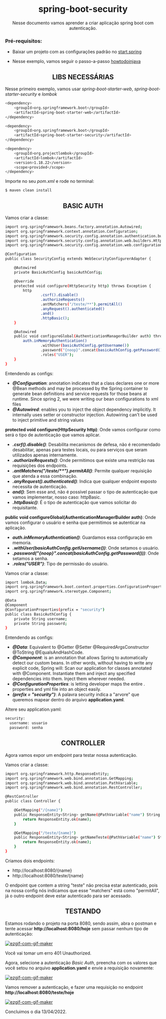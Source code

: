 <h1 align="center">spring-boot-security</h1>
<p align="center">Nesse documento vamos aprender a criar aplicação spring boot com autenticação.</p>

### Pré-requisitos:

- Baixar um projeto com as configurações padrão no [start.spring](https://start.spring.io/)

- Nesse exemplo, vamos seguir o passo-a-passo [howtodoinjava](https://howtodoinjava.com/spring-boot2/security-rest-basic-auth-example/)

<h2 align="center">LIBS NECESSÁRIAS</h2>

Nesse primeiro exemplo, vamos usar _spring-boot-starter-web_, _spring-boot-starter-security_ e _lombok_

```bash
<dependency>
    <groupId>org.springframework.boot</groupId>
    <artifactId>spring-boot-starter-web</artifactId>
</dependency>

<dependency>
    <groupId>org.springframework.boot</groupId>
    <artifactId>spring-boot-starter-security</artifactId>
</dependency>

<dependency>
    <groupId>org.projectlombok</groupId>
    <artifactId>lombok</artifactId>
    <version>1.18.22</version>
    <scope>provided</scope>
</dependency>
```

Importe no seu _pom.xml_ e rode no terminal:

```bash
$ maven clean install
```

<h2 align="center">BASIC AUTH</h2>

Vamos criar a classe:

```bash
import org.springframework.beans.factory.annotation.Autowired;
import org.springframework.context.annotation.Configuration;
import org.springframework.security.config.annotation.authentication.builders.AuthenticationManagerBuilder;
import org.springframework.security.config.annotation.web.builders.HttpSecurity;
import org.springframework.security.config.annotation.web.configuration.WebSecurityConfigurerAdapter;

@Configuration
public class SecurityConfig extends WebSecurityConfigurerAdapter {

    @Autowired
    private BasicAuthConfig basicAuthConfig;

    @Override
    protected void configure(HttpSecurity http) throws Exception {
        http
                .csrf().disable()
                .authorizeRequests()
                .antMatchers("/teste/**").permitAll()
                .anyRequest().authenticated()
                .and()
                .httpBasic();
    }

    @Autowired
    public void configureGlobal(AuthenticationManagerBuilder auth) throws Exception {
        auth.inMemoryAuthentication()
                .withUser(basicAuthConfig.getUsername())
                .password("{noop}".concat(basicAuthConfig.getPassword()))
                .roles("USER");
    }
}
```

Entendendo as configs:
- **_@Configuration_**: annotation indicates that a class declares one or more @Bean methods and may be processed by the Spring container to generate bean definitions and service requests for those beans at runtime. Since spring 2, we were writing our bean configurations to xml files
- **_@Autowired_**: enables you to inject the object dependency implicitly. It internally uses setter or constructor injection. Autowiring can't be used to inject primitive and string values

**protected void configure(HttpSecurity http)**: Onde vamos configurar como será o tipo de autenticação que vamos aplicar.
- **_.csrf().disable()_**: Desabilita mecanismos de defesa, não é recomendado desabilitar, apenas para testes locais, ou para serviços que seram utilizados apenas internamente.
- **_.authorizeRequests()_**: Onde permitimos que existe uma restrição nas requisições dos endpoints.
- **_.antMatchers("/teste/\*\*").permitAll()_**: Permite qualquer requisição que atenda a essa combinação.
- **_.anyRequest().authenticated()_**: Indica que qualquer endpoint exposto necessita de autenticação.
- **_and()_**: Sem esse and, não é possível passar o tipo de autenticação que vamos implementar, nosso caso: httpBasic.
- **_.httpBasic()_**: É o tipo de autenticação que vamos solicitar do requisitante.

**public void configureGlobal(AuthenticationManagerBuilder auth)**: Onde vamos configurar o usuário e senha que permitimos se autenticar na aplicação.
- **_auth.inMemoryAuthentication()_**: Guardamos essa configuração em memoria.
- **_.withUser(basicAuthConfig.getUsername())_**: Onde setamos o usuário.
- **_.password("{noop}".concat(basicAuthConfig.getPassword()))_**: Onde setamos a senha.
- **_.roles("USER")_**: Tipo de permissão do usuário.

Vamos criar a classe:

```bash
import lombok.Data;
import org.springframework.boot.context.properties.ConfigurationProperties;
import org.springframework.stereotype.Component;

@Data
@Component
@ConfigurationProperties(prefix = "security")
public class BasicAuthConfig {
    private String username;
    private String password;
}
```

Entendendo as configs:

- **_@Data_**: Equivalent to @Getter @Setter @RequiredArgsConstructor @ToString @EqualsAndHashCode.
- **_@Component_**: is an annotation that allows Spring to automatically detect our custom beans. In other words, without having to write any explicit code, Spring will: Scan our application for classes annotated with @Component. Instantiate them and inject any specified dependencies into them. Inject them wherever needed.
- **_@ConfigurationProperties_**: is letting developer maps the entire . properties and yml file into an object easily. 
- **_(prefix = "security")_**: A palavra security indica a "arvore" que queremos mapear dentro do arquivo **application.yaml**.

Altere seu application.yaml:

```bash
security:
  username: usuario
  password: senha
```

<h2 align="center">CONTROLLER</h2>

Agora vamos expor um endpoint para testar nossa autenticação.

Vamos criar a classe:

```bash
import org.springframework.http.ResponseEntity;
import org.springframework.web.bind.annotation.GetMapping;
import org.springframework.web.bind.annotation.PathVariable;
import org.springframework.web.bind.annotation.RestController;

@RestController
public class Controller {

    @GetMapping("/{name}")
    public ResponseEntity<String> getName(@PathVariable("name") String name) {
        return ResponseEntity.ok(name);
    }

    @GetMapping("/teste/{name}")
    public ResponseEntity<String> getNameTeste(@PathVariable("name") String name) {
        return ResponseEntity.ok(name);
    }
}
```

Criamos dois endpoints:
- http://localhost:8080/{name}
- http://localhost:8080/teste/{name}

O endpoint que contem a string "teste" não precisa estar autenticado, pois na nossa config nós indicamos que esse "matchers" está como "permitAll", já o outro endpoint deve estar autenticado para ser acessado.

<h2 align="center">TESTANDO</h2>

Estamos rodando o projeto na porta 8080, sendo assim, abra o postman e tente acessar **http://localhost:8080/hoje** sem passar nenhum tipo de autenticação:

<a href="https://imgbb.com/"><img src="https://i.ibb.co/vdbH08M/ezgif-com-gif-maker.gif" alt="ezgif-com-gif-maker" border="0" /></a>

Você vai tomar um erro 401 Unauthorized. 

Agora, selecione a autenticação _Basic Auth_, preencha com os valores que você setou no arquivo **application.yaml** e envie a requisição novamente:

<a href="https://imgbb.com/"><img src="https://i.ibb.co/zs45hwn/ezgif-com-gif-maker.gif" alt="ezgif-com-gif-maker" border="0"></a>

Vamos remover a autenticação, e fazer uma requisição no endpoint **http://localhost:8080/teste/hoje**

<a href="https://imgbb.com/"><img src="https://i.ibb.co/hR2dPss/ezgif-com-gif-maker.gif" alt="ezgif-com-gif-maker" border="0"></a>

Concluimos o dia 13/04/2022.